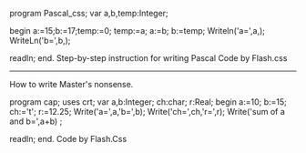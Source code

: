 program Pascal_css;
var
a,b,temp:Integer;

begin
a:=15;b:=17;temp:=0;
temp:=a;
a:=b;
b:=temp;
Writeln('a=',a,);
WriteLn('b=',b,);

readln;
end.
Step-by-step instruction for writing Pascal
Code by Flash.css
___________________________

How to write Master's nonsense.

program cap;
uses crt;
var
a,b:Integer;
ch:char;
r:Real;
begin
  a:=10;
  b:=15;
  ch:='t';
  r:=12.25;
 Write('a=',a,'b=',b);
 Write('ch=',ch,'r=',r);
 Write('sum of a and b=',a+b)  ;
 
  readln;
end.
Code by Flash.Css
